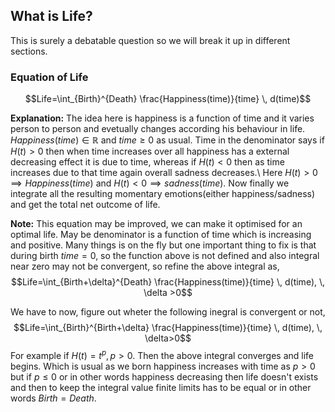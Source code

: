 ## What is Life?
This is surely a debatable question so we will break it up in different sections. 

### Equation of Life
$$Life=\int_{Birth}^{Death} \frac{Happiness(time)}{time} \, d(time)$$

**Explanation:** The idea here is happiness is a function of time and it varies person to person and evetually changes according his behaviour in life. $Happiness(time) \in \mathbb{R}$ and $time \geq 0$ as usual. Time in the denominator says if $H(t) >0$ then when time increases over all happiness has a external decreasing effect it is due to time, whereas if $H(t)<0$ then as time increases due to that time again overall sadness decreases.\\
Here $H(t)>0 \implies Happiness(time)$ and $H(t)<0 \implies sadness(time)$. Now finally we integrate all the resulting momentary emotions(either happiness/sadness) and get the total net outcome of life.

**Note:** This equation may be improved, we can make it optimised for an optimal life. May be denominator is a function of time which is increasing and positive. Many things is on the fly but one important thing to fix is that during birth $time=0$, so the function above is not defined and also integral near zero may not be convergent, so refine the above integral as,
$$Life=\int_{Birth+\delta}^{Death} \frac{Happiness(time)}{time} \, d(time), \, \delta >0$$

We have to now, figure out wheter the following inegral is convergent or not,
$$Life=\int_{Birth}^{Birth+\delta} \frac{Happiness(time)}{time} \, d(time), \, \delta>0$$
For example if $H(t)=t^{p} ,\, p>0.$ Then the above integral converges and life begins. Which is usual as we born happiness increases with time as $p>0$ but if $p\leq 0$ or in other words happiness decreasing then life doesn't exists and then to keep the integral value finite limits has to be equal or in other words $Birth=Death$.